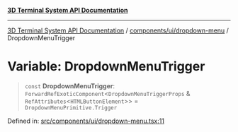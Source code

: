 [**3D Terminal System API Documentation**](../../../../README.md)

***

[3D Terminal System API Documentation](../../../../README.md) / [components/ui/dropdown-menu](../README.md) / DropdownMenuTrigger

# Variable: DropdownMenuTrigger

> `const` **DropdownMenuTrigger**: `ForwardRefExoticComponent`\<`DropdownMenuTriggerProps` & `RefAttributes`\<`HTMLButtonElement`\>\> = `DropdownMenuPrimitive.Trigger`

Defined in: [src/components/ui/dropdown-menu.tsx:11](https://github.com/Dicommunitas/ThreeJS_Terminal_3D/blob/6f042d4d64a35f8821f49bdbe82798f7999e9e5c/src/components/ui/dropdown-menu.tsx#L11)

